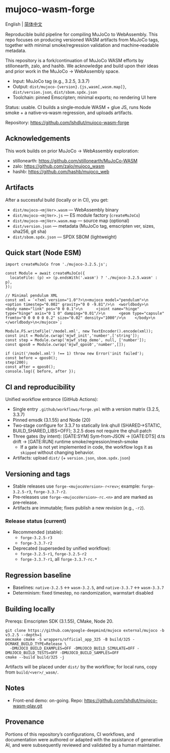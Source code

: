 # mujoco-wasm-forge

English | [简体中文](README.zh-CN.md)

Reproducible build pipeline for compiling MuJoCo to WebAssembly. This repo focuses on producing versioned WASM artifacts from MuJoCo tags, together with minimal smoke/regression validation and machine‑readable metadata.

This repository is a fork/continuation of MuJoCo WASM efforts by stillonearth, zalo, and hashb. We acknowledge and build upon their ideas and prior work in the MuJoCo → WebAssembly space.

- Input: MuJoCo tag (e.g., 3.2.5, 3.3.7)
- Output: `dist/mujoco-{version}.{js,wasm[,wasm.map]}`, `dist/version.json`, `dist/sbom.spdx.json`
- Toolchain: pinned Emscripten; minimal exports; no rendering UI here

Status: usable. CI builds a single‑module WASM + glue JS, runs Node smoke + a native‑vs‑wasm regression, and uploads artifacts.

Repository: https://github.com/lshdlut/mujoco-wasm-forge

## Acknowledgements

This work builds on prior MuJoCo → WebAssembly exploration:

- stillonearth: https://github.com/stillonearth/MuJoCo-WASM
- zalo: https://github.com/zalo/mujoco_wasm
- hashb: https://github.com/hashb/mujoco_web

## Artifacts

After a successful build (locally or in CI), you get:

- `dist/mujoco-<mjVer>.wasm` — WebAssembly binary
- `dist/mujoco-<mjVer>.js` — ES module factory (`createMuJoCo`)
- `dist/mujoco-<mjVer>.wasm.map` — source map (optional)
- `dist/version.json` — metadata (MuJoCo tag, emscripten ver, sizes, sha256, git sha)
- `dist/sbom.spdx.json` — SPDX SBOM (lightweight)

## Quick start (Node ESM)

```
import createMuJoCo from './mujoco-3.2.5.js';

const Module = await createMuJoCo({
  locateFile: (p) => (p.endsWith('.wasm') ? './mujoco-3.2.5.wasm' : p),
});

// Minimal pendulum XML
const xml = `<?xml version="1.0"?>\n<mujoco model="pendulum">\n  <option timestep="0.002" gravity="0 0 -9.81"/>\n  <worldbody>\n    <body name="link" pos="0 0 0.1">\n      <joint name="hinge" type="hinge" axis="0 1 0" damping="0.01"/>\n      <geom type="capsule" fromto="0 0 0 0 0 0.2" size="0.02" density="1000"/>\n    </body>\n  </worldbody>\n</mujoco>`;

Module.FS.writeFile('/model.xml', new TextEncoder().encode(xml));
const init = Module.cwrap('mjwf_init','number',['string']);
const step = Module.cwrap('mjwf_step_demo', null, ['number']);
const qpos0 = Module.cwrap('mjwf_qpos0','number',[]);

if (init('/model.xml') !== 1) throw new Error('init failed');
const before = qpos0();
step(200);
const after = qpos0();
console.log({ before, after });
```

## CI and reproducibility

Unified workflow entrance (GitHub Actions):

- Single entry `.github/workflows/forge.yml` with a version matrix (3.2.5, 3.3.7)
- Pinned emsdk (3.1.55) and Node (20)
- Two‑stage configure for 3.3.7 to statically link qhull (SHARED→STATIC, BUILD_SHARED_LIBS=OFF); 3.2.5 does not require the qhull patch
- Three gates (by intent): [GATE:SYM] Sym‑from‑JSON → [GATE:DTS] d.ts drift → [GATE:RUN] runtime smoke/regression/mesh‑smoke
  - If a gate is not yet implemented in code, the workflow logs it as `skipped` without changing behavior.
- Artifacts: upload `dist/` (+ `version.json`, `sbom.spdx.json`)

## Versioning and tags

- Stable releases use `forge-<mujocoVersion>-r<rev>`; example: `forge-3.2.5-r3`, `forge-3.3.7-r2`.
- Pre‑releases use `forge-<mujocoVersion>-rc.<n>` and are marked as pre‑release.
- Artifacts are immutable; fixes publish a new revision (e.g., `-r2`).

### Release status (current)
- Recommended (stable):
  - `forge-3.2.5-r3`
  - `forge-3.3.7-r2`
- Deprecated (superseded by unified workflow):
  - `forge-3.2.5-r1`, `forge-3.2.5-r2`
  - `forge-3.3.7-r1`, all `forge-3.3.7-rc.*`

## Regression baseline

- Baselines: `native-3.2.5` <-> `wasm-3.2.5`, and `native-3.3.7` <-> `wasm-3.3.7`
- Determinism: fixed timestep, no randomization, warmstart disabled

## Building locally

Prereqs: Emscripten SDK (3.1.55), CMake, Node 20.

```
git clone https://github.com/google-deepmind/mujoco external/mujoco -b v3.2.5 --depth=1
emcmake cmake -S wrappers/official_app_325 -B build/325 -DCMAKE_BUILD_TYPE=Release \
  -DMUJOCO_BUILD_EXAMPLES=OFF -DMUJOCO_BUILD_SIMULATE=OFF -DMUJOCO_BUILD_TESTS=OFF -DMUJOCO_BUILD_SAMPLES=OFF
cmake --build build/325 -j
```

Artifacts will be placed under `dist/` by the workflow; for local runs, copy from `build/<ver>/_wasm/`.

## Notes

- Front-end demo: on-going. Repo: https://github.com/lshdlut/mujoco-wasm-play.git


## Provenance

Portions of this repository’s configurations, CI workflows, and documentation were authored or adapted with the assistance of generative AI, and were subsequently reviewed and validated by a human maintainer.

